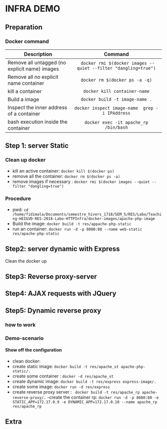 # INFRA DEMO

## Preparation
### Docker command



| Description                         |            Command  |
| -------------------------------------------|:------------------:|
| Remove all untagged (no explicit name) images  | ` docker rmi $(docker images --quiet --filter "dangling=true")` |
|  Remove all no explicit name container   |  `docker rm $(docker ps -a -q)` |
|  kill a container    |  `docker kill container-name` |
|  Build a image  |  `docker build -t image-name .` |
|  Inspect the inner address of a container  |  `docker inspect image-name  grep -i IPAddress` |
| bash execution inside the container | `docker exec -it apache_rp /bin/bash`|



## Step 1: server Static
### Clean up docker
- kill an active container: `docker kill $(docker ps)`
- remove all the container: `docker rm $(docker ps -a)`
- remove images if necessary : `docker rmi $(docker images --quiet --filter "dangling=true")`


### Procedure
- pwd: `cd /home/fidimala/Documents/semestre_hivers_1718/SEM_5/RES/Labo/Teaching-HEIGVD-RES-2018-Labo-HTTPInfra/docker-images/apache-php-image`
- Build the image:    `docker build -t res/appache-php-static`
- run an container: `docker run -d -p 8080:80 --name web-static res/apache-php-static`


## Step2: server dynamic with Express
Clean the docker up


## Step3: Reverse proxy-server

## Step4: AJAX requests with JQuery

## Step5: Dynamic reverse proxy
### how to work


### Demo-scenario
#### Show off the configuration
- clean docker:
- create static image: `docker build -t res/apache_st apache-php-static/.`
- create some container : `docker -d res/apache_st`
- create dynamic image: `docker build -t res/express express-image/.`
- create some image: `docker run -d res/express`
- create reverse proxy server : ` docker build -t res/apache_rp apache-reverse-proxy/.`
-create the container rp: `docker run -d -p 8080:80 -e STATIC_APP=172.17.0.9 -e DYNAMIC_APP=172.17.0.10 --name apache_rp res/apache_rp`


## Extra
